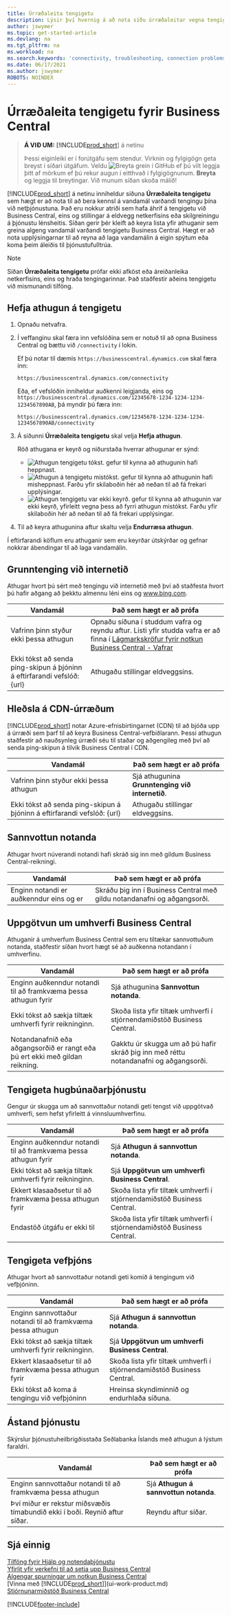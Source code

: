 ```yaml
---
title: Úrræðaleita tengigetu
description: Lýsir því hvernig á að nota síðu úrræðaleitar vegna tengigetu til að bera kennsl á og laga vandamál við að tengjast Business Central á netinu.
author: jswymer
ms.topic: get-started-article
ms.devlang: na
ms.tgt_pltfrm: na
ms.workload: na
ms.search.keywords: 'connectivity, troubleshooting, connection problems'
ms.date: 06/17/2021
ms.author: jswymer
ROBOTS: NOINDEX
---
```

# <a name="troubleshoot-connectivity-for-business-central" />Úrræðaleita tengigetu fyrir Business Central

> **Á VIÐ UM:** [!INCLUDE[prod_short](includes/prod_short.md)] á netinu
>
> Þessi eiginleiki er í forútgáfu sem stendur. Virknin og fylgigögn geta breyst í síðari útgáfum. Veldu ![Breyta grein í GitHub](media/github-edit-pencil.png) ef þú vilt leggja þitt af mörkum ef þú rekur augun í eitthvað í fylgigögnunum. **Breyta** og leggja til breytingar. Við munum síðan skoða málið!

[!INCLUDE[prod_short](includes/prod_short.md)] á netinu inniheldur síðuna **Úrræðaleita tengigetu** sem hægt er að nota til að bera kennsl á vandamál varðandi tengingu þína við netþjónustuna. Það eru nokkur atriði sem hafa áhrif á tengigetu við Business Central, eins og stillingar á eldvegg netkerfisins eða skilgreiningu á þjónustu lénsheitis. Síðan gerir þér kleift að keyra lista yfir athuganir sem greina algeng vandamál varðandi tengigetu Business Central. Hægt er að nota upplýsingarnar til að reyna að laga vandamálin á eigin spýtum eða koma þeim áleiðis til þjónustufulltrúa.

> [!NOTE]
> Síðan **Úrræðaleita tengigetu** prófar ekki afköst eða áreiðanleika netkerfisins, eins og hraða tengingarinnar. Það staðfestir aðeins tengigetu við mismunandi tilföng.

## <a name="start-the-connectivity-check" />Hefja athugun á tengigetu

1. Opnaðu netvafra.
2. Í veffanginu skal færa inn vefslóðina sem er notuð til að opna Business Central og bættu við `/connectivity` í lokin. 

    Ef þú notar til dæmis `https://businesscentral.dynamics.com` skal færa inn:

    ```http
    https://businesscentral.dynamics.com/connectivity
    ```

    Eða, ef vefslóðin inniheldur auðkenni leigjanda, eins og `https://businesscentral.dynamics.com/12345678-1234-1234-1234-1234567890AB`, þá myndir þú færa inn:

    ```http
    https://businesscentral.dynamics.com/12345678-1234-1234-1234-1234567890AB/connectivity
    ```
 
3. Á síðunni **Úrræðaleita tengigetu** skal velja **Hefja athugun**.

    Röð athugana er keyrð og niðurstaða hverrar athugunar er sýnd:

    - ![Athugun tengigetu tókst.](media/connectivity-check.png) gefur til kynna að athugunin hafi heppnast.
    - ![Athugun á tengigetu mistókst.](media/connectivity-failed.png) gefur til kynna að athugunin hafi misheppnast. Farðu yfir skilaboðin hér að neðan til að fá frekari upplýsingar.
    - ![Athugun tengigetu var ekki keyrð.](media/connectivity-blocked.png) gefur til kynna að athugunin var ekki keyrð, yfirleitt vegna þess að fyrri athugun mistókst. Farðu yfir skilaboðin hér að neðan til að fá frekari upplýsingar.

4. Til að keyra athugunina aftur skaltu velja **Endurræsa athugun**.

Í eftirfarandi köflum eru athuganir sem eru keyrðar útskýrðar og gefnar nokkrar ábendingar til að laga vandamálin.

## <a name="basic-internet-connectivity" />Grunntenging við internetið

Athugar hvort þú sért með tengingu við internetið með því að staðfesta hvort þú hafir aðgang að þekktu almennu léni eins og www.bing.com.

|Vandamál|Það sem hægt er að prófa|
|-------|-------------|
|Vafrinn þinn styður ekki þessa athugun|Opnaðu síðuna í studdum vafra og reyndu aftur. Listi yfir studda vafra er að finna í [Lágmarkskröfur fyrir notkun Business Central - Vafrar](product-requirements.md#browsers)|
|Ekki tókst að senda ping-skipun á þjóninn á eftirfarandi vefslóð: {url}|Athugaðu stillingar eldveggsins.|

## <a name="cdn-content-delivery-network-resources-loading" />Hleðsla á CDN-úrræðum

[!INCLUDE[prod_short](includes/prod_short.md)] notar Azure-efnisbirtingarnet (CDN) til að bjóða upp á úrræði sem þarf til að keyra Business Central-vefbiðlarann. Þessi athugun staðfestir að nauðsynleg úrræði séu til staðar og aðgengileg með því að senda ping-skipun á tilvik Business Central í CDN.

|Vandamál|Það sem hægt er að prófa|
|-------|-------------|
|Vafrinn þinn styður ekki þessa athugun|Sjá athugunina **Grunntenging við internetið**.|
|Ekki tókst að senda ping-skipun á þjóninn á eftirfarandi vefslóð: {url}|Athugaðu stillingar eldveggsins.|

## <a name="user-authentication" />Sannvottun notanda

Athugar hvort núverandi notandi hafi skráð sig inn með gildum Business Central-reikningi.

|Vandamál|Það sem hægt er að prófa|
|-------|-------------|
|Enginn notandi er auðkenndur eins og er|Skráðu þig inn í Business Central með gildu notandanafni og aðgangsorði.|

## <a name="business-central-environments-discovery" />Uppgötvun um umhverfi Business Central

Athuganir á umhverfum Business Central sem eru tiltækar sannvottuðum notanda, staðfestir síðan hvort hægt sé að auðkenna notandann í umhverfinu.
<!-- example: Your user name or password is incorrect, or you do not have a valid account.. Request duration: 332 milliseconds)-->

|Vandamál|Það sem hægt er að prófa|
|-------|-------------|
|Enginn auðkenndur notandi til að framkvæma þessa athugun fyrir|Sjá athugunina **Sannvottun notanda**.|
|Ekki tókst að sækja tiltæk umhverfi fyrir reikninginn.|Skoða lista yfir tiltæk umhverfi í stjórnendamiðstöð Business Central.|
|Notandanafnið eða aðgangsorðið er rangt eða þú ert ekki með gildan reikning.| Gakktu úr skugga um að þú hafir skráð þig inn með réttu notandanafni og aðgangsorði.|

## <a name="application-service-connectivity" />Tengigeta hugbúnaðarþjónustu

Gengur úr skugga um að sannvottaður notandi geti tengst við uppgötvað umhverfi, sem hefst yfirleitt á vinnsluumhverfinu.

|Vandamál|Það sem hægt er að prófa|
|-------|-------------|
|Enginn auðkenndur notandi til að framkvæma þessa athugun fyrir|Sjá **Athugun á sannvottun notanda**.|
|Ekki tókst að sækja tiltæk umhverfi fyrir reikninginn.|Sjá **Uppgötvun um umhverfi Business Central**.|
|Ekkert klasaaðsetur til að framkvæma þessa athugun fyrir|Skoða lista yfir tiltæk umhverfi í stjórnendamiðstöð Business Central.|
|Endastöð útgáfu er ekki til|Skoða lista yfir tiltæk umhverfi í stjórnendamiðstöð Business Central.|

## <a name="web-server-connectivity" />Tengigeta vefþjóns

Athugar hvort að sannvottaður notandi geti komið á tengingum við vefþjóninn.

|Vandamál|Það sem hægt er að prófa|
|-------|-------------|
|Enginn sannvottaður notandi til að framkvæma þessa athugun|Sjá **Athugun á sannvottun notanda**.|
|Ekki tókst að sækja tiltæk umhverfi fyrir reikninginn.|Sjá **Uppgötvun um umhverfi Business Central**.|
|Ekkert klasaaðsetur til að framkvæma þessa athugun fyrir|Skoða lista yfir tiltæk umhverfi í stjórnendamiðstöð Business Central.|
|Ekki tókst að koma á tengingu við vefþjóninn|Hreinsa skyndiminnið og endurhlaða síðuna.|

## <a name="service-health-status" />Ástand þjónustu

Skýrslur þjónustuheilbrigðisstaða Seðlabanka Íslands með athugun á lýstum faraldri.

|Vandamál|Það sem hægt er að prófa|
|-------|-------------|
|Enginn sannvottaður notandi til að framkvæma þessa athugun|Sjá **Athugun á sannvottun notanda**.|
|Því miður er rekstur miðsvæðis tímabundið ekki í boði. Reynið aftur síðar.|Reyndu aftur síðar.|

## <a name="see-also" />Sjá einnig

[Tilföng fyrir Hjálp og notendaþjónustu](product-help-and-support.md)  
[Yfirlit yfir verkefni til að setja upp Business Central](setup.md)  
[Algengar spurningar um notkun Business Central](across-faq.yml)  
[Vinna með [!INCLUDE[prod_short](includes/prod_short.md)]](ui-work-product.md)  
[Stjórnunarmiðstöð Business Central](/dynamics365/business-central/dev-itpro/administration/tenant-admin-center)

[!INCLUDE[footer-include](includes/footer-banner.md)]
